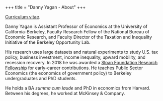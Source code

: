 +++
title = "Danny Yagan - About"
+++

<a href="https://eml.berkeley.edu/~yagan/cv.pdf" target="_blank">Curriculum vitae</a>.

Danny Yagan is <a ref="https://www.econ.berkeley.edu/profile/1010623" target="_blank">Assistant Professor of Economics at the University of California-Berkeley</a>, Faculty Research Fellow of the National Bureau of Economic Research, and Faculty Director of the Taxation and Inequality Initiative of the Berkeley Opportunity Lab. 

His research uses large datasets and natural experiments to study U.S. tax policy, business investment, income inequality, upward mobility, and recession recovery. In 2018 he was awarded a <a href="https://sloan.org/fellowships/2018-Fellows" target="_blank">Sloan Foundation Research Fellowship</a> for early-career contributions. He teaches Public Sector Economics (the economics of government policy) to Berkeley undergraduates and PhD students.

He holds a BA *summa cum laude* and PhD in economics from Harvard. Between his degrees, he worked at McKinsey & Company.